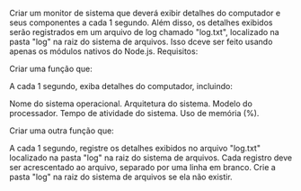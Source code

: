 Criar um monitor de sistema que deverá exibir detalhes do computador e seus componentes a cada 1 segundo. Além disso, os detalhes exibidos serão registrados em um arquivo de log chamado "log.txt", localizado na pasta "log" na raiz do sistema de arquivos. Isso dceve ser feito usando apenas os módulos nativos do Node.js.
Requisitos:

Criar uma função que:

A cada 1 segundo, exiba detalhes do computador, incluindo: 

Nome do sistema operacional.
Arquitetura do sistema.
Modelo do processador.
Tempo de atividade do sistema.
Uso de memória (%).

Criar uma outra função que:

A cada 1 segundo, registre os detalhes exibidos no arquivo "log.txt" localizado na pasta "log" na raiz do sistema de arquivos.
Cada registro deve ser acrescentado ao arquivo, separado por uma linha em branco.
Crie a pasta "log" na raiz do sistema de arquivos se ela não existir.
